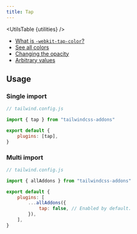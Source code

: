 ```yaml
---
title: Tap
---
```


<script>
	import UtilsTable from '$lib/UtilsTable.svelte'
	const utilities = {
		'.tap-<color>': {
			'-webkit-tap-color': '<value>',
		}
	}
</script>

<UtilsTable {utilities} />

-   [What is `-webkit-tap-color`?](https://developer.mozilla.org/en-US/docs/Web/CSS/-webkit-tap-highlight-color)
-   <a href="https://tailwindcss.com/docs/customizing-colors" target="_blank" rel="noreferrer">See all colors</a>
-   <a href="https://tailwindcss.com/docs/background-color#changing-the-opacity" target="_blank" rel="noreferrer">Changing the opacity</a>
-   <a href="https://tailwindcss.com/docs/background-color#arbitrary-values" target="_blank" rel="noreferrer">Arbitrary values</a>

## Usage

### Single import

```js
// tailwind.config.js

import { tap } from "tailwindcss-addons"

export default {
    plugins: [tap],
}
```

### Multi import

```js
// tailwind.config.js

import { allAddons } from "tailwindcss-addons"

export default {
    plugins: [
        ...allAddons({
            tap: false, // Enabled by default.
        }),
    ],
}
```
